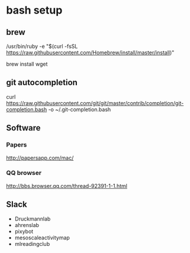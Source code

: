 # bash setup

## brew

/usr/bin/ruby -e "$(curl -fsSL https://raw.githubusercontent.com/Homebrew/install/master/install)"

brew install wget

## git autocompletion

curl https://raw.githubusercontent.com/git/git/master/contrib/completion/git-completion.bash -o ~/.git-completion.bash

## Software

### Papers
http://papersapp.com/mac/

### QQ browser
http://bbs.browser.qq.com/thread-92391-1-1.html

## Slack
* Druckmannlab
* ahrenslab
* pixybot
* mesoscaleactivitymap
* mlreadingclub
